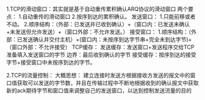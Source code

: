 1.TCP的滑动窗口：其实就是基于自动重传累积确认ARQ协议的滑动窗口
    两个要点：
        1.自动重传的滑动窗口
        2.按序到达的累积确认。
    发送窗口：
        1.只能前移或者不动。
        2.顺序结构：（外部：已发送并已收到确认）+（窗口内：已发送未确认+未发送但允许发送）+（窗口外部：不允许发送。）
    接受窗口：
        1.顺序结构：（外部：已发送确认并交付主机）+(窗口内：未按序到达字节串+完全未到达字节)+（窗口外部：不允许接受）
    TCP缓存：
        发送缓存：发送窗口+发送程序交给TCP准备填入发送窗口的字节
                边界：最后收到确认的字节
        接受缓存：按序到达的接受字节+接受窗口中未按序到达的字节。

2.TCP的流量控制：
    大概思想：
    建立连接时发送方根据接收方发送的报文中的窗口值获取可以发送的字节数，并且在传输过程中不断地根据收到的确认报文中获取新的ack期待字节和窗口值来调整自己的发送窗口，以达到控制发送流量的目的
    